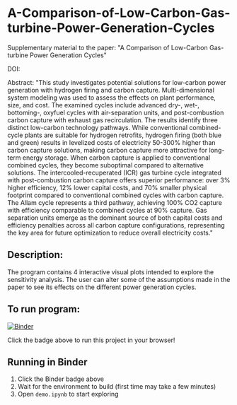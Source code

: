 # A-Comparison-of-Low-Carbon-Gas-turbine-Power-Generation-Cycles

Supplementary material to the paper: "A Comparison of Low-Carbon Gas-turbine Power Generation Cycles"

DOI: 

Abstract: "This study investigates potential solutions for low-carbon power generation with hydrogen firing and carbon capture. Multi-dimensional system modeling was used to assess the effects on plant performance, size, and cost. The examined cycles include advanced dry-, wet-, bottoming-, oxyfuel cycles with air-separation units, and post-combustion carbon capture with exhaust gas recirculation. The results identify three distinct low-carbon technology pathways. While conventional combined-cycle plants are suitable for hydrogen retrofits, hydrogen firing (both blue and green) results in levelized costs of electricity 50-300% higher than carbon capture solutions, making carbon capture more attractive for long-term energy storage. When carbon capture is applied to conventional combined cycles, they become suboptimal compared to alternative solutions. The intercooled-recuperated (ICR) gas turbine cycle integrated with post-combustion carbon capture offers superior performance: over 3% higher efficiency, 12% lower capital costs, and 70% smaller physical footprint compared to conventional combined cycles with carbon capture. The Allam cycle represents a third pathway, achieving 100% CO2 capture with efficiency comparable to combined cycles at 90% capture. Gas separation units emerge as the dominant source of both capital costs and efficiency penalties across all carbon capture configurations, representing the key area for future optimization to reduce overall electricity costs."


## Description:
The program contains 4 interactive visual plots intended to explore the sensitivity analysis. The user can alter some of the assumptions made in the paper to see its effects on the different power generation cycles.

## To run program: 
[![Binder](https://mybinder.org/badge_logo.svg)](https://mybinder.org/v2/gh/lsl37/Performance-Limits-of-Low-Carbon-Power-Generation-Cycles/HEAD?urlpath=tree%2Fdemo.ipynb)

Click the badge above to run this project in your browser!

## Running in Binder
1. Click the Binder badge above
2. Wait for the environment to build (first time may take a few minutes)
3. Open `demo.ipynb` to start exploring
